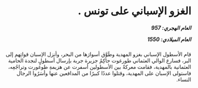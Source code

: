 <h1 dir="rtl">الغزو الإسباني على تونس .</h1>

<h5 dir="rtl">العام الهجري:  957

العام الميلادي: 1550

</h5>

<p dir="rtl">قام الأسطول الإسباني بغزو المهدية وطَوَّق أسوارَها من البحر، وأنزل الإسبان قواتِهم إلى البر، فسارع الوالي العثماني طورغوت حاكِمُ جزيرة جربة بإرسال أسطولٍ لنجدة الحامية العثمانية بالمهدية، فقامت معركةٌ بين الأسطولين أسفرت عن هزيمةِ طوغورت وتراجُعِه، فاستولى الإسبان على المهدية، وقتلوا عددًا كبيرًا من المدافعين عنها وأسَرُوا الرجال النساء.</p></br>
